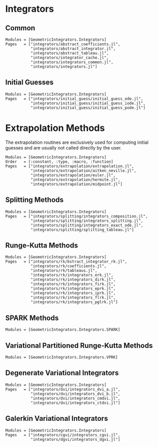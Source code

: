 
# Integrators


## Common

```@autodocs
Modules = [GeometricIntegrators.Integrators]
Pages   = ["integrators/abstract_coefficients.jl",
           "integrators/abstract_integrator.jl",
           "integrators/abstract_tableau.jl",
           "integrators/integrator_cache.jl",
           "integrators/integrators_common.jl",
           "integrators/integrators.jl"]
```


## Initial Guesses

```@autodocs
Modules = [GeometricIntegrators.Integrators]
Pages   = ["integrators/initial_guess/initial_guess_ode.jl",
           "integrators/initial_guess/initial_guess_iode.jl",
           "integrators/initial_guess/initial_guess_pode.jl"]
```


# Extrapolation Methods

The extrapolation routines are exclusively used for computing
initial guesses and are usually not called directly by the user.

```@autodocs
Modules = [GeometricIntegrators.Integrators]
Order   = [:constant, :type, :macro, :function]
Pages   = ["integrators/extrapolation/extrapolation.jl",
           "integrators/extrapolation/aitken_neville.jl",
           "integrators/extrapolation/euler.jl",
           "integrators/extrapolation/hermite.jl",
           "integrators/extrapolation/midpoint.jl"]
```


## Splitting Methods

```@autodocs
Modules = [GeometricIntegrators.Integrators]
Pages   = ["integrators/splitting/integrators_composition.jl",
           "integrators/splitting/integrators_splitting.jl",
           "integrators/splitting/integrators_exact_ode.jl",
           "integrators/splitting/splitting_tableau.jl"]
```


## Runge-Kutta Methods

```@autodocs
Modules = [GeometricIntegrators.Integrators]
Pages   = ["integrators/rk/bstract_integrator_rk.jl",
           "integrators/rk/coefficients.jl",
           "integrators/rk/tableaus.jl",
           "integrators/rk/integrators_erk.jl",
           "integrators/rk/integrators_dirk.jl",
           "integrators/rk/integrators_firk.jl",
           "integrators/rk/integrators_eprk.jl",
           "integrators/rk/integrators_iprk.jl",
           "integrators/rk/integrators_flrk.jl",
           "integrators/rk/integrators_pglrk.jl"]
```


## SPARK Methods

```@autodocs
Modules = [GeometricIntegrators.Integrators.SPARK]
```


## Variational Partitioned Runge-Kutta Methods

```@autodocs
Modules = [GeometricIntegrators.Integrators.VPRK]
```

## Degenerate Variational Integrators

```@autodocs
Modules = [GeometricIntegrators.Integrators]
Pages   = ["integrators/dvi/integrators_dvi_a.jl",
           "integrators/dvi/integrators_dvi_b.jl",
           "integrators/dvi/integrators_cmdvi.jl",
           "integrators/dvi/integrators_ctdvi.jl"]
```

## Galerkin Variational Integrators

```@autodocs
Modules = [GeometricIntegrators.Integrators]
Pages   = ["integrators/cgvi/integrators_cgvi.jl",
           "integrators/dgvi/integrators_dgvi.jl"]
```
